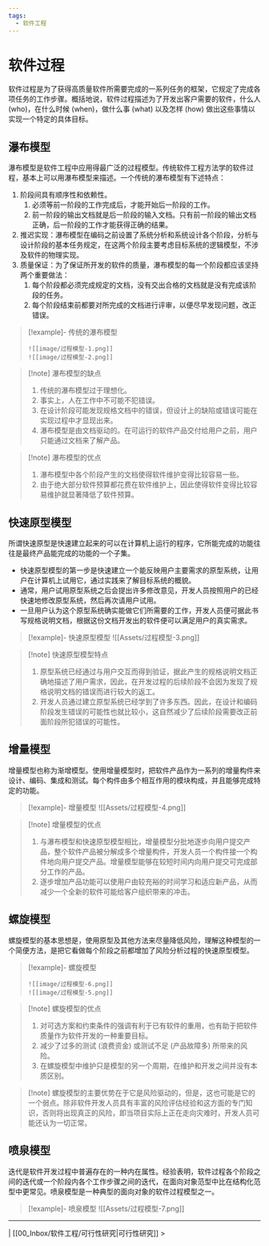 ```yaml
---
tags:
  - 软件工程
---
```


# 软件过程

软件过程是为了获得高质量软件所需要完成的一系列任务的框架，它规定了完成各项任务的工作步骤。概括地说，软件过程描述为了开发出客户需要的软件，什么人 (who)，在什么时候 (when)，做什么事 (what) 以及怎样 (how) 做出这些事情以实现一个特定的具体目标。

## 瀑布模型

瀑布模型是软件工程中应用得最广泛的过程模型。传统软件工程方法学的软件过程，基本上可以用瀑布模型来描述。一个传统的瀑布模型有下述特点：
1. 阶段间具有顺序性和依赖性。
	1. 必须等前一阶段的工作完成后，才能开始后一阶段的工作。
	2. 前一阶段的输出文档就是后一阶段的输入文档。只有前一阶段的输出文档正确，后一阶段的工作才能获得正确的结果。
2. 推迟实现：瀑布模型在编码之前设置了系统分析和系统设计各个阶段，分析与设计阶段的基本任务规定，在这两个阶段主要考虑目标系统的逻辑模型，不涉及软件的物理实现。
3. 质量保证：为了保证所开发的软件的质量，瀑布模型的每一个阶段都应该坚持两个重要做法：
	1. 每个阶段都必须完成规定的文档，没有交出合格的文档就是没有完成该阶段的任务。
	2. 每个阶段结束前都要对所完成的文档进行评审，以便尽早发现问题，改正错误。

> [!example]- 传统的瀑布模型
> ```image-layout-a
> ![[image/过程模型-1.png]]
> ![[image/过程模型-2.png]]
> ```

> [!note] 瀑布模型的缺点
> 1. 传统的瀑布模型过于理想化。
> 	1. 事实上，人在工作中不可能不犯错误。
> 	2. 在设计阶段可能发现规格文档中的错误，但设计上的缺陷或错误可能在实现过程中才显现出来。
> 2. 瀑布模型是由文档驱动的。在可运行的软件产品交付给用户之前，用户只能通过文档来了解产品。

> [!note] 瀑布模型的优点
> 1. 瀑布模型中各个阶段产生的文档使得软件维护变得比较容易一些。
> 2. 由于绝大部分软件预算都花费在软件维护上，因此使得软件变得比较容易维护就显著降低了软件预算。

## 快速原型模型

所谓快速原型是快速建立起来的可以在计算机上运行的程序，它所能完成的功能往往是最终产品能完成的功能的一个子集。
- 快速原型模型的第一步是快速建立一个能反映用户主要需求的原型系统，让用户在计算机上试用它，通过实践来了解目标系统的概貌。
- 通常，用户试用原型系统之后会提出许多修改意见，开发人员按照用户的已经快速地修改原型系统，然后再次请用户试用。
- 一旦用户认为这个原型系统确实能做它们所需要的工作，开发人员便可据此书写规格说明文档，根据这份文档开发出的软件便可以满足用户的真实需求。

> [!example]- 快速原型模型
> ![[Assets/过程模型-3.png]]

> [!note] 快速原型模型特点
> 1. 原型系统已经通过与用户交互而得到验证，据此产生的规格说明文档正确地描述了用户需求，因此，在开发过程的后续阶段不会因为发现了规格说明文档的错误而进行较大的返工。
> 2. 开发人员通过建立原型系统已经学到了许多东西。因此，在设计和编码阶段发生错误的可能性也就比较小，这自然减少了后续阶段需要改正前面阶段所犯错误的可能性。

## 增量模型

增量模型也称为渐增模型。使用增量模型时，把软件产品作为一系列的增量构件来设计、编码、集成和测试。每个构件由多个相互作用的模块构成，并且能够完成特定的功能。

> [!example]- 增量模型
> ![[Assets/过程模型-4.png]]

> [!note] 增量模型的优点
> 1. 与瀑布模型和快速原型模型相比，增量模型分批地逐步向用户提交产品，整个软件产品被分解成多个增量构件，开发人员一个构件接一个构件地向用户提交产品。增量模型能够在较短时间内向用户提交可完成部分工作的产品。
> 2. 逐步增加产品功能可以使用户由较充裕的时间学习和适应新产品，从而减少一个全新的软件可能给客户组织带来的冲击。

## 螺旋模型

螺旋模型的基本思想是，使用原型及其他方法来尽量降低风险，理解这种模型的一个简便方法，是把它看做每个阶段之前都增加了风险分析过程的快速原型模型。

> [!example]- 螺旋模型
> ```image-layout-c
> ![[image/过程模型-6.png]]
> ![[image/过程模型-5.png]]
> ```

> [!note] 螺旋模型的优点
> 1. 对可选方案和约束条件的强调有利于已有软件的重用，也有助于把软件质量作为软件开发的一种重要目标。
> 2. 减少了过多的测试 (浪费资金) 或测试不足 (产品故障多) 所带来的风险。
> 3. 在螺旋模型中维护只是模型的另一个周期，在维护和开发之间并没有本质区别。

> [!note] 螺旋模型的主要优势在于它是风险驱动的，但是，这也可能是它的一个弱点。除非软件开发人员具有丰富的风险评估经验和这方面的专门知识，否则将出现真正的风险，即当项目实际上正在走向灾难时，开发人员可能还认为一切正常。

## 喷泉模型

迭代是软件开发过程中普遍存在的一种内在属性。经验表明，软件过程各个阶段之间的迭代或一个阶段内各个工作步骤之间的迭代，在面向对象范型中比在结构化范型中更常见。喷泉模型是一种典型的面向对象的软件过程模型之一。

> [!example]- 喷泉模型
> ![[Assets/过程模型-7.png]]

---
| [[00_Inbox/软件工程/可行性研究|可行性研究]] >
